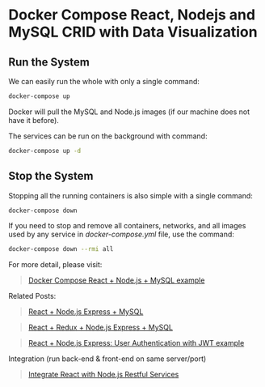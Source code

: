 # Docker Compose React, Nodejs and MySQL CRID with Data Visualization

## Run the System
We can easily run the whole with only a single command:
```bash
docker-compose up
```

Docker will pull the MySQL and Node.js images (if our machine does not have it before).

The services can be run on the background with command:
```bash
docker-compose up -d
```

## Stop the System
Stopping all the running containers is also simple with a single command:
```bash
docker-compose down
```

If you need to stop and remove all containers, networks, and all images used by any service in <em>docker-compose.yml</em> file, use the command:
```bash
docker-compose down --rmi all
```

For more detail, please visit:
> [Docker Compose React + Node.js + MySQL example](https://www.app.com/docker-compose-react-nodejs-mysql/)

Related Posts:
> [React + Node.js Express + MySQL](https://app.com/react-node-express-mysql/)

> [React + Redux + Node.js Express + MySQL](https://www.app.com/react-redux-mysql-crud/)

> [React + Node.js Express: User Authentication with JWT example](https://www.app.com/react-express-authentication-jwt/)

Integration (run back-end & front-end on same server/port)
> [Integrate React with Node.js Restful Services](https://app.com/integrate-react-express-same-server-port/)
